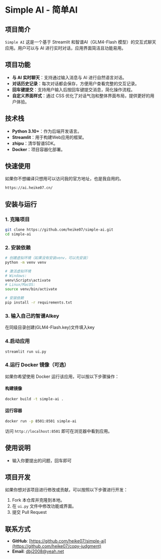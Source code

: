 # Simple AI - 简单AI

## 项目简介

`Simple AI` 这是一个基于 Streamlit 和智谱AI（GLM4-Flash 模型）的交互式聊天应用。用户可以与 AI 进行实时对话，应用界面简洁且功能易用。

## 项目功能

- **与 AI 实时聊天**：支持通过输入消息与 AI 进行自然语言对话。
- **对话历史记录**：每次对话都会保存，方便用户查看完整的交互记录。
- **回车键提交**：支持用户输入后按回车键提交消息，简化操作流程。
- **自定义界面样式**：通过 CSS 优化了对话气泡和整体界面布局，提供更好的用户体验。

## 技术栈

- **Python 3.10+**：作为后端开发语言。
- **Streamlit**：用于构建Web应用的框架。
- **zhipu**：清华智谱SDK。
- **Docker**：项目容器化部署。

## 快速使用

如果你不想编译只想用可以访问我的官方地址，也是我自用的。

```bash
https://ai.heike07.cn/
```

## 安装与运行

### 1. 克隆项目

```bash
git clone https://github.com/heike07/simple-ai.git
cd simple-ai
```

### 2. 安装依赖

```bash
# 创建虚拟环境（如果没有安装venv，可以先安装）
python -m venv venv

# 激活虚拟环境
# Windows:
venv\Scripts\activate
# Linux/MacOS:
source venv/bin/activate

# 安装依赖
pip install -r requirements.txt
```
### 3. 输入自己的智谱AIkey
在同级目录创建(GLM4-Flash.key)文件填入key

### 4.启动应用

```bash
streamlit run ui.py
```

### 4.运行 Docker 镜像（可选）

如果你希望使用 Docker 运行该应用，可以按以下步骤操作：

#### 构建镜像

```bash
docker build -t simple-ai .
```

#### 运行容器

```bash
docker run -p 8501:8501 simple-ai
```

访问 `http://localhost:8501` 即可在浏览器中看到应用。

## 使用说明

* 输入你要提出的问题，回车即可

## 项目开发

如果你想对该项目进行修改或贡献，可以按照以下步骤进行开发：

1. Fork 本仓库并克隆到本地。
2. 在 `ui.py` 文件中修改功能或界面。
3. 提交 Pull Request

## 联系方式

* ​**GitHub**​: [https://github.com/heike07/simple-ai](https://github.com/heike07/copy-judgment)
* **Email**: dbj2008@yeah.net











